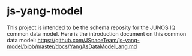 # js-yang-model
This project is intended to be the schema reposity for the JUNOS IQ common data model. Here is the introduction document on this common data model: https://github.com/JSpaceTeam/js-yang-model/blob/master/docs/YangAsDataModelLang.md 
